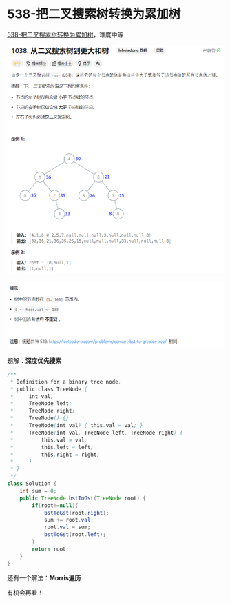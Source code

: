 # 538-把二叉搜索树转换为累加树

[538-把二叉搜索树转换为累加树](https://leetcode.cn/problems/binary-search-tree-to-greater-sum-tree/description/?envType=daily-question&envId=2023-12-04)，难度中等

![image-20231205193455555](https://raw.githubusercontent.com/lqyspace/mypic/master/PicBed/202312052003029.png)

![image-20231205200335917](https://raw.githubusercontent.com/lqyspace/mypic/master/PicBed/202312052004929.png)

题解：**深度优先搜索**

```java
/**
 * Definition for a binary tree node.
 * public class TreeNode {
 *     int val;
 *     TreeNode left;
 *     TreeNode right;
 *     TreeNode() {}
 *     TreeNode(int val) { this.val = val; }
 *     TreeNode(int val, TreeNode left, TreeNode right) {
 *         this.val = val;
 *         this.left = left;
 *         this.right = right;
 *     }
 * }
 */
class Solution {
    int sum = 0;
    public TreeNode bstToGst(TreeNode root) {
        if(root!=null){
            bstToGst(root.right);
            sum += root.val;
            root.val = sum;
            bstToGst(root.left);
        }
        return root;
    }
}
```

还有一个解法：**Morris遍历**

有机会再看！